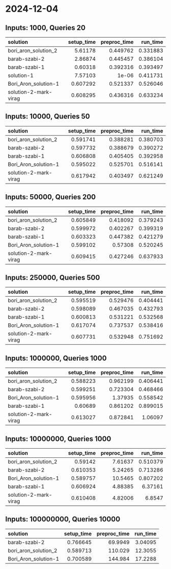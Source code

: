 # 2024-12-04

## Inputs: 1000, Queries 20

| solution              |   setup_time |   preproc_time |   run_time |
|:----------------------|-------------:|---------------:|-----------:|
| bori_aron_solution_2  |     5.61178  |       0.449762 |   0.331883 |
| barab-szabi-2         |     2.86874  |       0.445457 |   0.386104 |
| barab-szabi-1         |     0.60318  |       0.392316 |   0.393497 |
| solution-1            |     7.57103  |       1e-06    |   0.411731 |
| Bori_Aron_solution-1  |     0.607292 |       0.521337 |   0.526046 |
| solution-2-mark-virag |     0.608295 |       0.436316 |   0.633234 |

## Inputs: 10000, Queries 50

| solution              |   setup_time |   preproc_time |   run_time |
|:----------------------|-------------:|---------------:|-----------:|
| bori_aron_solution_2  |     0.591741 |       0.388281 |   0.380703 |
| barab-szabi-2         |     0.597732 |       0.388679 |   0.390272 |
| barab-szabi-1         |     0.606808 |       0.405405 |   0.392958 |
| Bori_Aron_solution-1  |     0.595022 |       0.525701 |   0.516141 |
| solution-2-mark-virag |     0.617942 |       0.403497 |   0.621249 |

## Inputs: 50000, Queries 200

| solution              |   setup_time |   preproc_time |   run_time |
|:----------------------|-------------:|---------------:|-----------:|
| bori_aron_solution_2  |     0.605849 |       0.418092 |   0.379243 |
| barab-szabi-2         |     0.599972 |       0.402267 |   0.399319 |
| barab-szabi-1         |     0.603323 |       0.447382 |   0.421279 |
| Bori_Aron_solution-1  |     0.599102 |       0.57308  |   0.520245 |
| solution-2-mark-virag |     0.609415 |       0.427246 |   0.637933 |

## Inputs: 250000, Queries 500

| solution              |   setup_time |   preproc_time |   run_time |
|:----------------------|-------------:|---------------:|-----------:|
| bori_aron_solution_2  |     0.595519 |       0.529476 |   0.404441 |
| barab-szabi-2         |     0.598089 |       0.467035 |   0.432793 |
| barab-szabi-1         |     0.600813 |       0.531221 |   0.532568 |
| Bori_Aron_solution-1  |     0.617074 |       0.737537 |   0.538416 |
| solution-2-mark-virag |     0.607731 |       0.532948 |   0.751692 |

## Inputs: 1000000, Queries 1000

| solution              |   setup_time |   preproc_time |   run_time |
|:----------------------|-------------:|---------------:|-----------:|
| bori_aron_solution_2  |     0.588223 |       0.962199 |   0.406441 |
| barab-szabi-2         |     0.599251 |       0.723304 |   0.468466 |
| Bori_Aron_solution-1  |     0.595956 |       1.37935  |   0.558542 |
| barab-szabi-1         |     0.60689  |       0.861202 |   0.899015 |
| solution-2-mark-virag |     0.613027 |       0.872841 |   1.06097  |

## Inputs: 10000000, Queries 1000

| solution              |   setup_time |   preproc_time |   run_time |
|:----------------------|-------------:|---------------:|-----------:|
| bori_aron_solution_2  |     0.59142  |        7.61637 |   0.510379 |
| barab-szabi-2         |     0.610353 |        5.24265 |   0.713286 |
| Bori_Aron_solution-1  |     0.589757 |       10.5465  |   0.807202 |
| barab-szabi-1         |     0.606924 |        4.88385 |   6.37161  |
| solution-2-mark-virag |     0.610408 |        4.82006 |   6.8547   |

## Inputs: 100000000, Queries 10000

| solution             |   setup_time |   preproc_time |   run_time |
|:---------------------|-------------:|---------------:|-----------:|
| barab-szabi-2        |     0.766645 |        69.9949 |    3.04095 |
| bori_aron_solution_2 |     0.589713 |       110.029  |   12.3055  |
| Bori_Aron_solution-1 |     0.700589 |       144.984  |   17.2288  |